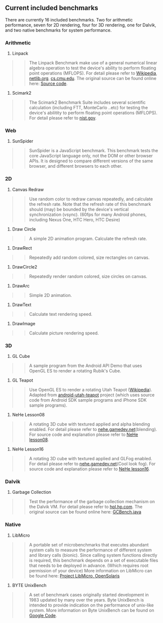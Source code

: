 ## Current included benchmarks ##
There are currently 16 included benchmarks. Two for arithmetic performance, seven for 2D rendering, four for 3D rendering, one for Dalvik, and two native benchmarks for system performance.

### Arithmetic ###
  1. Linpack
> > The Linpack Benchmark make use of a general numerical linear algebra operation to test the device's ability to perform floating point operations (MFLOPS). For detail please refer to [Wikipedia](http://en.wikipedia.org/wiki/LINPACK), [netlib.org](http://www.netlib.org/benchmark/linpackjava/), [cs.cmu.edu](http://www.cs.cmu.edu/~jch/java/linpack.html). The original source can be found online here: [Source code](http://www.cs.cmu.edu/~jch/java/LinpackLoop.java).
  1. Scimark2
> > The Scimark2 Benchmark Suite includes several scientific calculation (including FTT, MonteCarlo ..etc) for testing the device's abilitity to perform floating point operations (MFLOPS). For detail please refer to [nist.gov](http://math.nist.gov/scimark2/).

### Web ###
  1. SunSpider
> > SunSpider is a JavaScript benchmark. This benchmark tests the core JavaScript language only, not the DOM or other browser APIs. It is designed to compare different versions of the same browser, and different browsers to each other.

### 2D ###
  1. Canvas Redraw
> > Use random color to redraw canvas repeatedly, and calculate the refresh rate. Note that the refresh rate of this benchmark should (may) be bounded by the device's vertical synchronization (vsync). (60fps for many Android phones, including Nexus One, HTC Hero, HTC Desire)
  1. Draw Circle
> > A simple 2D animation program. Calculate the refresh rate.
  1. DrawRect
> > Repeatedly add random colored, size rectangles on canvas.
  1. DrawCircle2
> > Repeatedly render random colored, size circles on canvas.
  1. DrawArc
> > Simple 2D animation.
  1. DrawText
> > Calculate text rendering speed.
  1. DrawImage
> > Calculate picture rendering speed.
### 3D ###
  1. GL Cube
> > A sample program from the Android API Demo that uses OpenGL ES to render a rotating Rubik's Cube.
  1. GL Teapot
> > Use OpenGL ES to render a rotating Utah Teapot ([Wikipedia](http://en.wikipedia.org/wiki/Utah_teapot)). Adapted from [android-utah-teapot](http://code.google.com/p/android-utah-teapot/) project (which uses source code from Android SDK sample programs and iPhone SDK sample programs).
  1. NeHe Lesson08
> > A rotating 3D cube with textured applied and alpha blending enabled. For detail please refer to [nehe.gamedev.net](http://nehe.gamedev.net/lesson.asp?index=02)(blending). For source code and explanation please refer to [NeHe lesson08](http://nehe.gamedev.net/data/lessons/lesson.asp?lesson=08).
  1. NeHe Lesson16
> > A rotating 3D cube with textured applied and GLFog enabled. For detail please refer to [nehe.gamedev.net](http://nehe.gamedev.net/lesson.asp?index=04)(Cool look fog). For source code and explanation please refer to [NeHe lesson16](http://nehe.gamedev.net/data/lessons/lesson.asp?lesson=16).
### Dalvik ###
  1. Garbage Collection
> > Test the performance of the garbage collection mechanism on the Dalvik VM. For detail please refer to [hpl.hp.com](http://www.hpl.hp.com/personal/Hans_Boehm/gc/gc_bench.html).  The original source can be found online here: [GCBench.java](http://www.hpl.hp.com/personal/Hans_Boehm/gc/gc_bench/GCBench.java)
### Native ###
  1. LibMicro
> > A portable set of microbenchmarks that executes abundant system calls to measure the performance of different system and library calls (bionic). Since calling system functions directly is required,  this benchmark depends on a set of executable files that needs to be deployed in advance. (Which requires root permission of your device) More information on LibMicro can be found here: [Project LibMicro, OpenSolaris](http://hub.opensolaris.org/bin/view/Project+libmicro/)
  1. BYTE UnixBench
> > A set of benchmark cases originally started development in 1983 updated by many over the years. Byte UnixBench is intended to provide indication on the performance of unix-like system. More information on Byte UnixBench can be found on [Google Code](http://code.google.com/p/byte-unixbench/).
